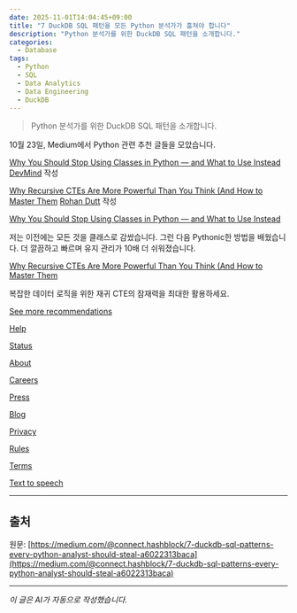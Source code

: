 ```yaml
---
date: 2025-11-01T14:04:45+09:00
title: "7 DuckDB SQL 패턴을 모든 Python 분석가가 훔쳐야 합니다"
description: "Python 분석가를 위한 DuckDB SQL 패턴을 소개합니다."
categories:
  - Database
tags:
  - Python
  - SQL
  - Data Analytics
  - Data Engineering
  - DuckDB
---
```


> Python 분석가를 위한 DuckDB SQL 패턴을 소개합니다.



<!-- more -->

10월 23일, Medium에서 Python 관련 추천 글들을 모았습니다.

[Why You Should Stop Using Classes in Python — and What to Use Instead](https://medium.com/python-in-plain-english/why-you-should-stop-using-classes-in-python-and-what-to-use-instead-855eeb914d68?source=post_page---read_next_recirc--a6022313baca----2---------------------940c89fe_44c5_4052_afeb_7aee8d209018--------------)
[DevMind](https://medium.com/@mohababdelkarim?source=post_page---read_next_recirc--a6022313baca----2---------------------940c89fe_44c5_4052_afeb_7aee8d209018--------------) 작성

[Why Recursive CTEs Are More Powerful Than You Think (And How to Master Them](https://medium.com/@Rohan_Dutt/why-recursive-ctes-are-more-powerful-than-you-think-and-how-to-master-them-35d0d2594e9d?source=post_page---read_next_recirc--a6022313baca----3---------------------940c89fe_44c5_4052_afeb_7aee8d209018--------------)
[Rohan Dutt](https://medium.com/@Rohan_Dutt?source=post_page---read_next_recirc--a6022313baca----3---------------------940c89fe_44c5_4052_afeb_7aee8d209018--------------) 작성

[Why You Should Stop Using Classes in Python — and What to Use Instead](https://medium.com/python-in-plain-english/why-you-should-stop-using-classes-in-python-and-what-to-use-instead-855eeb914d68?source=post_page---read_next_recirc--a6022313baca----2---------------------940c89fe_44c5_4052_afeb_7aee8d209018--------------)

저는 이전에는 모든 것을 클래스로 감쌌습니다. 그런 다음 Pythonic한 방법을 배웠습니다. 더 깔끔하고 빠르며 유지 관리가 10배 더 쉬워졌습니다.

[Why Recursive CTEs Are More Powerful Than You Think (And How to Master Them](https://medium.com/@Rohan_Dutt/why-recursive-ctes-are-more-powerful-than-you-think-and-how-to-master-them-35d0d2594e9d?source=post_page---read_next_recirc--a6022313baca----3---------------------940c89fe_44c5_4052_afeb_7aee8d209018--------------)

복잡한 데이터 로직을 위한 재귀 CTE의 잠재력을 최대한 활용하세요.

[See more recommendations](https://medium.com/?source=post_page---read_next_recirc--a6022313baca---------------------------------------)

[Help](https://help.medium.com/hc/en-us?source=post_page-----a6022313baca---------------------------------------)

[Status](https://status.medium.com/?source=post_page-----a6022313baca---------------------------------------)

[About](https://medium.com/about?autoplay=1&source=post_page-----a6022313baca---------------------------------------)

[Careers](https://medium.com/jobs-at-medium-959d1a85284e?source=post_page-----a6022313baca---------------------------------------)

[Press](mailto:pressinquiries@medium.com)

[Blog](https://blog.medium.com/?source=post_page-----a6022313baca---------------------------------------)

[Privacy](https://policy.medium.com/medium-privacy-policy-f03bf92035c9?source=post_page-----a6022313baca---------------------------------------)

[Rules](https://policy.medium.com/medium-rules-30e5502c4eb4?source=post_page-----a6022313baca---------------------------------------)

[Terms](https://policy.medium.com/medium-terms-of-service-9db0094a1e0f?source=post_page-----a6022313baca---------------------------------------)

[Text to speech](https://speechify.com/medium?source=post_page-----a6022313baca---------------------------------------)

---

## 출처

원문: [https://medium.com/@connect.hashblock/7-duckdb-sql-patterns-every-python-analyst-should-steal-a6022313baca](https://medium.com/@connect.hashblock/7-duckdb-sql-patterns-every-python-analyst-should-steal-a6022313baca)

---

*이 글은 AI가 자동으로 작성했습니다.*
